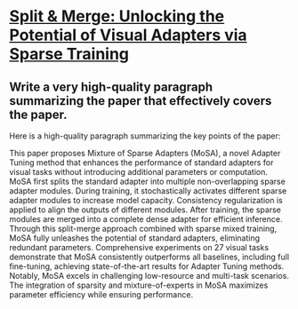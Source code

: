 # [Split &amp; Merge: Unlocking the Potential of Visual Adapters via Sparse   Training](https://arxiv.org/abs/2312.02923)

## Write a very high-quality paragraph summarizing the paper that effectively covers the paper.

 Here is a high-quality paragraph summarizing the key points of the paper:

This paper proposes Mixture of Sparse Adapters (MoSA), a novel Adapter Tuning method that enhances the performance of standard adapters for visual tasks without introducing additional parameters or computation. MoSA first splits the standard adapter into multiple non-overlapping sparse adapter modules. During training, it stochastically activates different sparse adapter modules to increase model capacity. Consistency regularization is applied to align the outputs of different modules. After training, the sparse modules are merged into a complete dense adapter for efficient inference. Through this split-merge approach combined with sparse mixed training, MoSA fully unleashes the potential of standard adapters, eliminating redundant parameters. Comprehensive experiments on 27 visual tasks demonstrate that MoSA consistently outperforms all baselines, including full fine-tuning, achieving state-of-the-art results for Adapter Tuning methods. Notably, MoSA excels in challenging low-resource and multi-task scenarios. The integration of sparsity and mixture-of-experts in MoSA maximizes parameter efficiency while ensuring performance.
